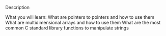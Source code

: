 Description

What you will learn:
	What are pointers to pointers and how to use them
	What are multidimensional arrays and how to use them
	What are the most common C standard library functions to manipulate strings

